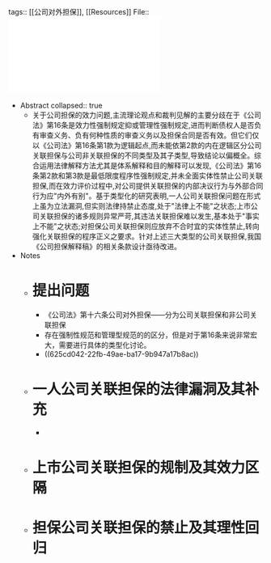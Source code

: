 tags:: [[公司对外担保]], [[Resources]]
File:: ![公司关联担保三大类型的效力解释_曾大鹏.pdf](../assets/公司关联担保三大类型的效力解释_曾大鹏_1650248692903_0.pdf)

- Abstract
  collapsed:: true
	- 关于公司担保的效力问题,主流理论观点和裁判见解的主要分歧在于《公司法》第16条是效力性强制规定抑或管理性强制规定,进而判断债权人是否负有审查义务、负有何种性质的审查义务以及担保合同是否有效。但它们仅以《公司法》第16条第1款为逻辑起点,而未能依第2款的内在逻辑区分公司关联担保与公司非关联担保的不同类型及其子类型,导致结论以偏概全。综合运用法律解释方法尤其是体系解释和目的解释可以发现,《公司法》第16条第2款和第3款是最低限度程序性强制规定,并未全面实体性禁止公司关联担保,而在效力评价过程中,对公司提供关联担保的内部决议行为与外部合同行为应"内外有别"。基于类型化的研究表明,一人公司关联担保问题在形式上虽为立法漏洞,但实则法律持禁止态度,处于"法律上不能"之状态;上市公司关联担保的诸多规则异常严苛,其违法关联担保难以发生,基本处于"事实上不能"之状态;对担保公司关联担保则应放弃不合时宜的实体性禁止,转向强化关联担保的程序正义之要求。针对上述三大类型的公司关联担保,我国《公司担保解释稿》的相关条款设计亟待改进。
- Notes
	- # 提出问题
		- 《公司法》第十六条公司对外担保——分为公司关联担保和非公司关联担保
		- 存在强制性规范和管理型规范的的区分，但是对于第16条来说非常宏大，需要进行具体的类型化讨论。
		- ((625cd042-22fb-49ae-ba17-9b947a17b8ac))
	- # 一人公司关联担保的法律漏洞及其补充
		-
	- # 上市公司关联担保的规制及其效力区隔
	- # 担保公司关联担保的禁止及其理性回归